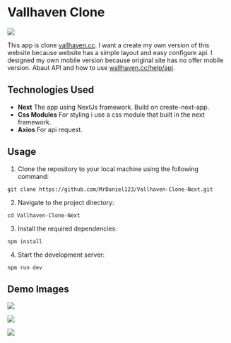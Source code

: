 # Vallhaven Clone

![](https://github.com/user-attachments/assets/a0f7cb7f-bc17-460b-be0c-ab89f0f81051)

This app is clone [vallhaven.cc](https://wallhaven.cc/). I want a create my own version of this website because  website has a simple layout and easy configure api. I designed my own mobile version because original site has no offer mobile version. Abaut API and how to use [wallhaven.cc/help/api](https://wallhaven.cc/help/api).

## Technologies Used

- **Next** The app using NextJs framework. Build on create-next-app.
- **Css Modules** For styling i use a css module that built in the next framework.
- **Axios** For api request.

## Usage

1. Clone the repository to your local machine using the following command:

```
git clone https://github.com/MrDaniel123/Vallhaven-Clone-Next.git
```

2. Navigate to the project directory:

```
cd Vallhaven-Clone-Next
```

3. Install the required dependencies:

```
npm install
```

4. Start the development server:

```
npm run dev
```
## Demo Images
![](https://github.com/user-attachments/assets/c5871293-3295-489a-b617-040cc125c766)

![](https://github.com/user-attachments/assets/1fc55ba3-cbba-40df-81c7-09ad01ad3434)

![](https://github.com/user-attachments/assets/b31ddbfb-8ed1-49a3-bf89-27cd2b9cfe00)
